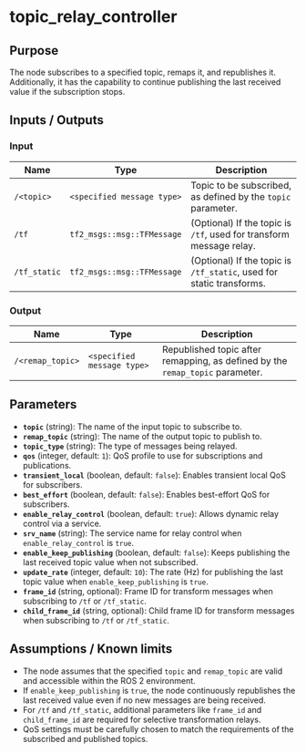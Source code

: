 # topic_relay_controller

## Purpose
The node subscribes to a specified topic, remaps it, and republishes it. Additionally, it has the capability to continue publishing the last received value if the subscription stops.

## Inputs / Outputs

### Input

| Name          | Type                            | Description                                                               |
| ------------- | ------------------------------- | ------------------------------------------------------------------------- |
| `/<topic>`    | `<specified message type>`      | Topic to be subscribed, as defined by the `topic` parameter.              |
| `/tf`         | `tf2_msgs::msg::TFMessage`      | (Optional) If the topic is `/tf`, used for transform message relay.       |
| `/tf_static`  | `tf2_msgs::msg::TFMessage`      | (Optional) If the topic is `/tf_static`, used for static transforms.      |

### Output

| Name          | Type                            | Description                                                               |
| ------------- | ------------------------------- | ------------------------------------------------------------------------- |
| `/<remap_topic>` | `<specified message type>`    | Republished topic after remapping, as defined by the `remap_topic` parameter. |


## Parameters
- **`topic`** (string): The name of the input topic to subscribe to.
- **`remap_topic`** (string): The name of the output topic to publish to.
- **`topic_type`** (string): The type of messages being relayed.
- **`qos`** (integer, default: `1`): QoS profile to use for subscriptions and publications.
- **`transient_local`** (boolean, default: `false`): Enables transient local QoS for subscribers.
- **`best_effort`** (boolean, default: `false`): Enables best-effort QoS for subscribers.
- **`enable_relay_control`** (boolean, default: `true`): Allows dynamic relay control via a service.
- **`srv_name`** (string): The service name for relay control when `enable_relay_control` is `true`.
- **`enable_keep_publishing`** (boolean, default: `false`): Keeps publishing the last received topic value when not subscribed.
- **`update_rate`** (integer, default: `10`): The rate (Hz) for publishing the last topic value when `enable_keep_publishing` is `true`.
- **`frame_id`** (string, optional): Frame ID for transform messages when subscribing to `/tf` or `/tf_static`.
- **`child_frame_id`** (string, optional): Child frame ID for transform messages when subscribing to `/tf` or `/tf_static`.

## Assumptions / Known limits
- The node assumes that the specified `topic` and `remap_topic` are valid and accessible within the ROS 2 environment.
- If `enable_keep_publishing` is `true`, the node continuously republishes the last received value even if no new messages are being received.
- For `/tf` and `/tf_static`, additional parameters like `frame_id` and `child_frame_id` are required for selective transformation relays.
- QoS settings must be carefully chosen to match the requirements of the subscribed and published topics.
